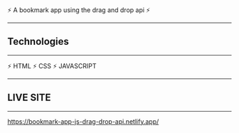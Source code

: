 ⚡️ A bookmark app using the drag and drop api ⚡️

-----------------------------
## Technologies
----------------------------

⚡️ HTML
⚡️ CSS
⚡️ JAVASCRIPT

-------------------------------
## LIVE SITE
------------------------------

https://bookmark-app-js-drag-drop-api.netlify.app/
